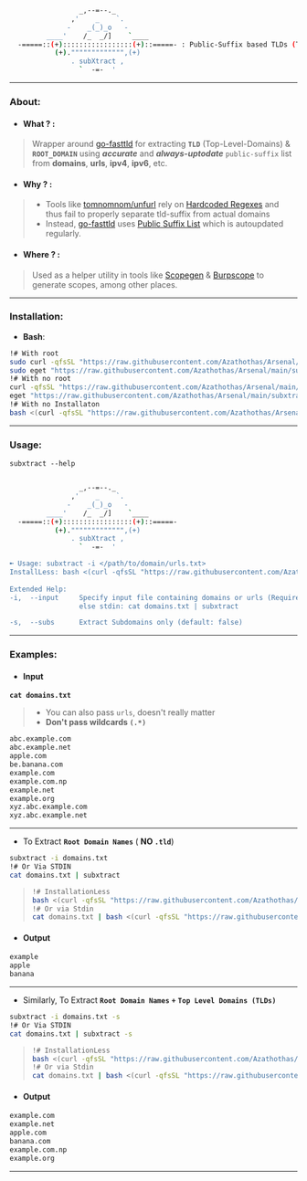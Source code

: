 ```bash
                 _,--=--._
               ,'    _    `.
              -    _(_)_o   -
         ____'    /_  _/]    `____
  -=====::(+):::::::::::::::::(+)::=====- : Public-Suffix based TLDs (Top-Level-Domains) & Root Domain Extractor 
           (+).""""""""""""",(+)
               . subXtract ,
                 `  -=-  '
```
---
### About:
- #### What ? :
> Wrapper around [go-fasttld](https://github.com/elliotwutingfeng/go-fasttld) for extracting **`TLD`** (Top-Level-Domains) & **`ROOT_DOMAIN`** using ***accurate*** and ***always-uptodate*** `public-suffix` list from **domains**, **urls**, **ipv4**, **ipv6**, etc.
- #### Why ? :
> - Tools like [tomnomnom/unfurl](https://github.com/tomnomnom/unfurl) rely on [Hardcoded Regexes](https://github.com/tomnomnom/unfurl/blob/master/main.go) and thus fail to properly separate tld-suffix from actual domains
> - Instead, [go-fasttld](https://github.com/elliotwutingfeng/go-fasttld) uses [Public Suffix List](https://raw.githubusercontent.com/publicsuffix/list/master/public_suffix_list.dat) which is autoupdated regularly.
- #### Where ? :
> Used as a helper utility in tools like [Scopegen](https://github.com/Azathothas/Arsenal/tree/main/scopegen) & [Burpscope](https://github.com/Azathothas/Arsenal/tree/main/burpscope) to generate scopes, among other places.
---
### **Installation**:
 - **Bash**: 
```bash
!# With root
sudo curl -qfsSL "https://raw.githubusercontent.com/Azathothas/Arsenal/main/subxtract/subxtract.sh" -o "/usr/local/bin/subxtract" && sudo chmod +xwr "/usr/local/bin/subxtract"
sudo eget "https://raw.githubusercontent.com/Azathothas/Arsenal/main/subxtract/subxtract.sh" --to "/usr/local/bin/subxtract"
!# With no root
curl -qfsSL "https://raw.githubusercontent.com/Azathothas/Arsenal/main/subxtract/subxtract.sh" -o "$HOME/bin/subxtract" && chmod +xwr "$HOME/bin/subxtract"
eget "https://raw.githubusercontent.com/Azathothas/Arsenal/main/subxtract/subxtract.sh" --to "$HOME/bin/subxtract"
!# With no Installaton
bash <(curl -qfsSL "https://raw.githubusercontent.com/Azathothas/Arsenal/main/subxtract/subxtract.sh") {OPTIONS_HERE}
```
---
### Usage:
`subxtract --help`
```bash

                 _,--=--._
               ,'    _    `.
              -    _(_)_o   -
         ____'    /_  _/]    `____
  -=====::(+):::::::::::::::::(+)::=====-
           (+).""""""""""""",(+)
               . subXtract ,
                 `  -=-  '

➼ Usage: subxtract -i </path/to/domain/urls.txt> 
InstallLess: bash <(curl -qfsSL "https://raw.githubusercontent.com/Azathothas/Arsenal/main/subxtract/subxtract.sh") {OPTIONS_HERE}
       
Extended Help:
-i,  --input     Specify input file containing domains or urls (Required)
                 else stdin: cat domains.txt | subxtract

-s,  --subs      Extract Subdomains only (default: false)
```

---
### Examples:
- #### Input
**`cat domains.txt`** 
> - You can also pass `urls`, doesn't really matter
> - **Don't pass wildcards `(.*)`**
```bash
abc.example.com
abc.example.net
apple.com
be.banana.com
example.com
example.com.np
example.net
example.org
xyz.abc.example.com
xyz.abc.example.net
```
---
- To Extract **`Root Domain Names`** ( **NO `.tld`**)
```bash
subxtract -i domains.txt
!# Or Via STDIN
cat domains.txt | subxtract
```
>```bash
> !# InstallationLess
> bash <(curl -qfsSL "https://raw.githubusercontent.com/Azathothas/Arsenal/main/subxtract/subxtract.sh") -i domains.txt
> !# Or via Stdin
> cat domains.txt | bash <(curl -qfsSL "https://raw.githubusercontent.com/Azathothas/Arsenal/main/subxtract/subxtract.sh")
> ```
- #### Output
```bash
example
apple
banana
```
---
- Similarly, To Extract **`Root Domain Names`** **`+`** **`Top Level Domains (TLDs)`**
```bash
subxtract -i domains.txt -s
!# Or Via STDIN
cat domains.txt | subxtract -s 
```
>```bash
> !# InstallationLess
> bash <(curl -qfsSL "https://raw.githubusercontent.com/Azathothas/Arsenal/main/subxtract/subxtract.sh") -i domains.txt -s
> !# Or via Stdin
> cat domains.txt | bash <(curl -qfsSL "https://raw.githubusercontent.com/Azathothas/Arsenal/main/subxtract/subxtract.sh") -s
> ```
- #### Output
```bash
example.com
example.net
apple.com
banana.com
example.com.np
example.org
```
---
